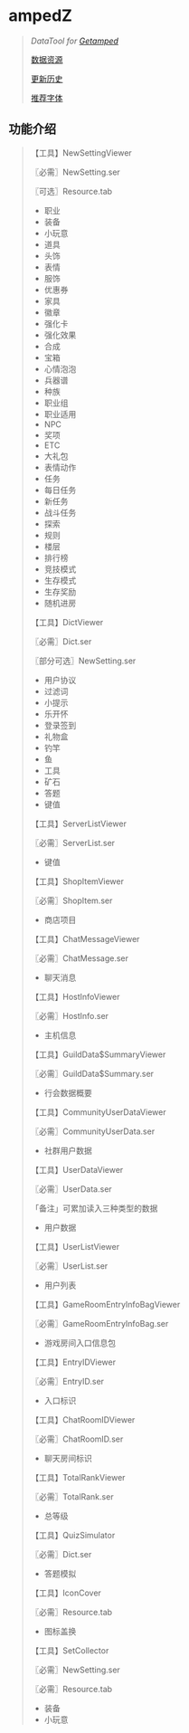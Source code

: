 # ampedZ
>*DataTool for [Getamped](http://bfo.sdo.com/)*
>
>[数据资源](DATARESOURCE.md)
>
>[更新历史](WHATSNEW.md)
>
>[推荐字体](FONTS.md)
>
## 功能介绍
>【工具】NewSettingViewer
>
>〖必需〗NewSetting.ser
>
>〖可选〗Resource.tab
>
>* 职业
>* 装备
>* 小玩意
>* 道具
>* 头饰
>* 表情
>* 服饰
>* 优惠券
>* 家具
>* 徽章
>* 强化卡
>* 强化效果
>* 合成
>* 宝箱
>* 心情泡泡
>* 兵器谱
>* 种族
>* 职业组
>* 职业适用
>* NPC
>* 奖项
>* ETC
>* 大礼包
>* 表情动作
>* 任务
>* 每日任务
>* 新任务
>* 战斗任务
>* 探索
>* 规则
>* 楼层
>* 排行榜
>* 竞技模式
>* 生存模式
>* 生存奖励
>* 随机进房
>
>【工具】DictViewer
>
>〖必需〗Dict.ser
>
>〖部分可选〗NewSetting.ser
>
>* 用户协议
>* 过滤词
>* 小提示
>* 乐开怀
>* 登录签到
>* 礼物盒
>* 钓竿
>* 鱼
>* 工具
>* 矿石
>* 答题
>* 键值
>
>【工具】ServerListViewer
>
>〖必需〗ServerList.ser
>
>* 键值
>
>【工具】ShopItemViewer
>
>〖必需〗ShopItem.ser
>
>* 商店项目
>
>【工具】ChatMessageViewer
>
>〖必需〗ChatMessage.ser
>
>* 聊天消息
>
>【工具】HostInfoViewer
>
>〖必需〗HostInfo.ser
>
>* 主机信息
>
>【工具】GuildData$SummaryViewer
>
>〖必需〗GuildData$Summary.ser
>
>* 行会数据概要
>
>【工具】CommunityUserDataViewer
>
>〖必需〗CommunityUserData.ser
>
>* 社群用户数据
>
>【工具】UserDataViewer
>
>〖必需〗UserData.ser
>
>「备注」可累加读入三种类型的数据
>
>* 用户数据
>
>【工具】UserListViewer
>
>〖必需〗UserList.ser
>
>* 用户列表
>
>【工具】GameRoomEntryInfoBagViewer
>
>〖必需〗GameRoomEntryInfoBag.ser
>
>* 游戏房间入口信息包
>
>【工具】EntryIDViewer
>
>〖必需〗EntryID.ser
>
>* 入口标识
>
>【工具】ChatRoomIDViewer
>
>〖必需〗ChatRoomID.ser
>
>* 聊天房间标识
>
>【工具】TotalRankViewer
>
>〖必需〗TotalRank.ser
>
>* 总等级
>
>【工具】QuizSimulator
>
>〖必需〗Dict.ser
>
>* 答题模拟
>
>【工具】IconCover
>
>〖必需〗Resource.tab
>
>* 图标盖换
>
>【工具】SetCollector
>
>〖必需〗NewSetting.ser
>
>〖必需〗Resource.tab
>
>* 装备
>* 小玩意
>
